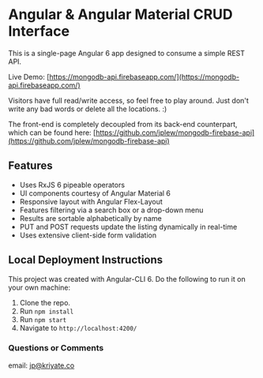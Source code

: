 # Angular & Angular Material CRUD Interface

This is a single-page Angular 6 app designed to consume a simple REST API.

Live Demo: [https://mongodb-api.firebaseapp.com/](https://mongodb-api.firebaseapp.com/)

Visitors have full read/write access, so feel free to play around. Just don't write any bad words or delete all the locations. :)

The front-end is completely decoupled from its back-end counterpart, which can be found here: [https://github.com/jplew/mongodb-firebase-api](https://github.com/jplew/mongodb-firebase-api)

## Features

* Uses RxJS 6 pipeable operators
* UI components courtesy of Angular Material 6
* Responsive layout with Angular Flex-Layout
* Features filtering via a search box or a drop-down menu
* Results are sortable alphabetically by name
* PUT and POST requests update the listing dynamically in real-time
* Uses extensive client-side form validation

## Local Deployment Instructions

This project was created with Angular-CLI 6. Do the following to run it on your own machine:

1.  Clone the repo.
2.  Run `npm install`
3.  Run `npm start`
4.  Navigate to `http://localhost:4200/`

### Questions or Comments

email: jp@kriyate.co

